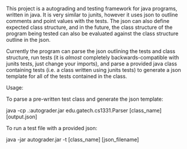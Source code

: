 This project is a autograding and testing framework for java programs, written in java. It is very similar to junits, however it uses json to outline comments and point values with the tests. The json can also define expected class structure, and in the future, the class structure of the program being tested can also be evaluated against the class structure outline in the json.

Currently the program can parse the json outlining the tests and class structure, run tests (it is *almost* completely backwards-compatible with junits tests, just change your imports), and parse a provided java class containing tests (i.e. a class written using junits tests) to generate a json template for all of the tests contained in the class.

Usage:

To parse a pre-written test class and generate the json template:

java -cp .:autograder.jar edu.gatech.cs1331.Parser [class_name] [output.json]

To run a test file with a provided json:

java -jar autograder.jar -t [class_name] [json_filename]
